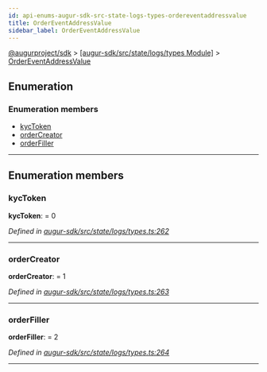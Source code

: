 ```yaml
---
id: api-enums-augur-sdk-src-state-logs-types-ordereventaddressvalue
title: OrderEventAddressValue
sidebar_label: OrderEventAddressValue
---
```


[@augurproject/sdk](api-readme.md) > [[augur-sdk/src/state/logs/types Module]](api-modules-augur-sdk-src-state-logs-types-module.md) > [OrderEventAddressValue](api-enums-augur-sdk-src-state-logs-types-ordereventaddressvalue.md)

## Enumeration

### Enumeration members

* [kycToken](api-enums-augur-sdk-src-state-logs-types-ordereventaddressvalue.md#kyctoken)
* [orderCreator](api-enums-augur-sdk-src-state-logs-types-ordereventaddressvalue.md#ordercreator)
* [orderFiller](api-enums-augur-sdk-src-state-logs-types-ordereventaddressvalue.md#orderfiller)

---

## Enumeration members

<a id="kyctoken"></a>

###  kycToken

**kycToken**:  = 0

*Defined in [augur-sdk/src/state/logs/types.ts:262](https://github.com/AugurProject/augur/blob/304ca83772/packages/augur-sdk/src/state/logs/types.ts#L262)*

___
<a id="ordercreator"></a>

###  orderCreator

**orderCreator**:  = 1

*Defined in [augur-sdk/src/state/logs/types.ts:263](https://github.com/AugurProject/augur/blob/304ca83772/packages/augur-sdk/src/state/logs/types.ts#L263)*

___
<a id="orderfiller"></a>

###  orderFiller

**orderFiller**:  = 2

*Defined in [augur-sdk/src/state/logs/types.ts:264](https://github.com/AugurProject/augur/blob/304ca83772/packages/augur-sdk/src/state/logs/types.ts#L264)*

___

